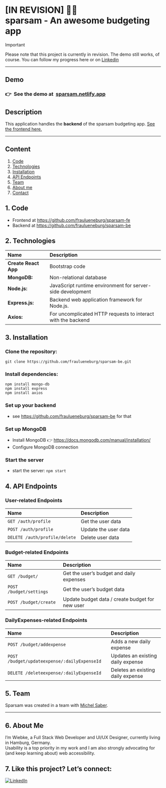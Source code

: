 # [IN REVISION] 👷🐽<br />sparsam - An awesome budgeting app

> [!IMPORTANT]
> Please note that this project is currently in revision. The demo still works, of course. You can follow my progress here or on [Linkedin](https://linkedin.com/in/fraulueneburg)

---

## Demo

### 👉&nbsp;&nbsp;See the demo at&nbsp;&nbsp;[sparsam.netlify.app](https://sparsam.netlify.app/)

## Description

This application handles the **backend** of the sparsam budgeting app. [See the frontend here.](https://github.com/fraulueneburg/sparsam-fe)

---

## Content

1. [Code](#1-code)
2. [Technologies](#2-technologies)
3. [Installation](#3-installation)
4. [API Endpoints](#4-api-endpoints)
5. [Team](#5-team)
6. [About me](#6-about-me)
7. [Contact](#7-like-this-project-lets-connect)

## 1. Code

- Frontend at https://github.com/fraulueneburg/sparsam-fe
- Backend at https://github.com/fraulueneburg/sparsam-be

## 2. Technologies

| Name                 | Description                                                  |
| :------------------- | :----------------------------------------------------------- |
| **Create React App** | Bootstrap code                                               |
| **MongoDB:**         | Non-relational database                                      |
| **Node.js:**         | JavaScript runtime environment for server-side development   |
| **Express.js:**      | Backend web application framework for Node.js.               |
| **Axios:**           | For uncomplicated HTTP requests to interact with the backend |

## 3. Installation

### Clone the repository:

```
git clone https://github.com/fraulueneburg/sparsam-be.git
```

### Install dependencies:

```
npm install mongo-db
npm install express
npm install axios
```

### Set up your backend

- see https://github.com/fraulueneburg/sparsam-be for that

### Set up MongoDB

- Install MongoDB 👉 https://docs.mongodb.com/manual/installation/
- Configure MongoDB connection

### Start the server

- start the server: `npm start`

## 4. API Endpoints

### User-related Endpoints

| Name                          | Description          |
| :---------------------------- | :------------------- |
| `GET /auth/profile`           | Get the user data    |
| `POST /auth/profile`          | Update the user data |
| `DELETE /auth/profile/delete` | Delete user data     |

### Budget-related Endpoints

| Name                    | Description                                     |
| :---------------------- | :---------------------------------------------- |
| `GET /budget/`          | Get the user’s budget and daily expenses        |
| `POST /budget/settings` | Get the user’s budget data                      |
| `POST /budget/create`   | Update budget data / create budget for new user |

### DailyExpenses-related Endpoints

| Name                                         | Description                       |
| :------------------------------------------- | :-------------------------------- |
| `POST /budget/addexpense`                    | Adds a new daily expense          |
| `POST /budget/updateexpense/:dailyExpenseId` | Updates an existing daily expense |
| `DELETE /deleteexpense/:dailyExpenseId`      | Deletes an existing daily expense |

## 5. Team

Sparsam was created in a team with [Michel Saber](https://github.com/michelsaber).

---

## 6. About Me

I’m Wiebke, a Full Stack Web Developer and UI/UX Designer, currently living in Hamburg, Germany.  
Usability is a top priority in my work and I am also strongly advocating for (and keep learning about) web accessibility.

## 7. Like this project? Let’s connect:

<a href="https://linkedin.com/in/fraulueneburg" target="_blank">
<img alt="LinkedIn" src="https://img.shields.io/badge/-linkedin-1572B6?&style=for-the-badge&logo=css3&logoColor=white" />
</a>

